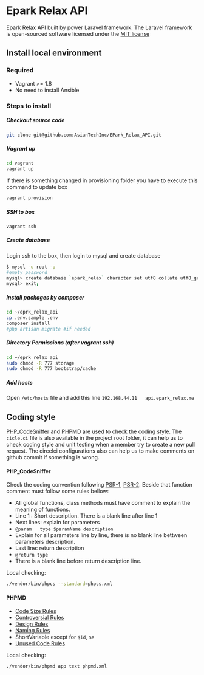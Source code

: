 # Epark Relax API

Epark Relax API built by power Laravel framework. 
The Laravel framework is open-sourced software licensed under the [MIT license](http://opensource.org/licenses/MIT)

## Install local environment

### Required
- Vagrant >= 1.8
- No need to install Ansible

### Steps to install 

##### Checkout source code
```bash
git clone git@github.com:AsianTechInc/EPark_Relax_API.git
```

##### Vagrant up

```bash
cd vagrant
vagrant up
```
If there is something changed in provisioning folder you have to execute this command to update box
```bash
vagrant provision
```

##### SSH to box

```bash
vagrant ssh
```

##### Create database
Login ssh to the box, then login to mysql and create database

```bash
$ mysql -u root -p 
#empty password
mysql> create database `epark_relax` character set utf8 collate utf8_general_ci;
mysql> exit;
```

##### Install packages by composer

```bash
cd ~/eprk_relax_api
cp .env.sample .env
composer install
#php artisan migrate #if needed
```
##### Directory Permissions (after vagrant ssh)

```bash
cd ~/eprk_relax_api
sudo chmod -R 777 storage
sudo chmod -R 777 bootstrap/cache
```

##### Add hosts

Open `/etc/hosts` file and add this line `192.168.44.11   api.epark_relax.me`



## Coding style

[PHP_CodeSniffer](https://github.com/squizlabs/PHP_CodeSniffer) and [PHPMD](http://phpmd.org/) are used to check the coding style. The `cicle.ci` file is also available in the project root folder, it can help us to check coding style and unit testing when a member try to create a new pull request. The circelci configurations also can help us to make comments on github commit if something is wrong.  

#### PHP_CodeSniffer
Check the coding convention following [PSR-1](http://www.php-fig.org/psr/psr-1/), [PSR-2](http://www.php-fig.org/psr/psr-2/). Beside that function comment must follow some rules bellow:
- All global functions, class methods must have comment to explain the meaning of functions.
- Line 1 : Short description. There is a blank line after line 1
- Next lines: explain for parameters
 - `@param   type $paramName description`
 - Explain for all parameters line by line, there is no blank line bettween parameters description.
- Last line: return description
 - `@return type`
 - There is a blank line before return description line.

Local checking:
```bash
./vendor/bin/phpcs --standard=phpcs.xml
```
#### PHPMD
- [Code Size Rules](http://phpmd.org/rules/codesize.html)
- [Controversial Rules](http://phpmd.org/rules/controversial.html)
- [Design Rules](http://phpmd.org/rules/design.html)
- [Naming Rules](http://phpmd.org/rules/naming.html)
 - ShortVariable except for `$id`, `$e`
- [Unused Code Rules](http://phpmd.org/rules/unusedcode.html)

Local checking:
```bash
./vendor/bin/phpmd app text phpmd.xml
```